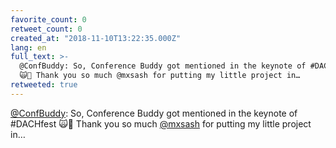 ```yaml
---
favorite_count: 0
retweet_count: 0
created_at: "2018-11-10T13:22:35.000Z"
lang: en
full_text: >-
  @ConfBuddy: So, Conference Buddy got mentioned in the keynote of #DACHfest
  🙀🤯 Thank you so much @mxsash for putting my little project in…
retweeted: true
---
```


[@ConfBuddy](https://twitter.com/ConfBuddy): So, Conference Buddy got mentioned
in the keynote of #DACHfest 🙀🤯 Thank you so much
[@mxsash](https://twitter.com/mxsash) for putting my little project in…
